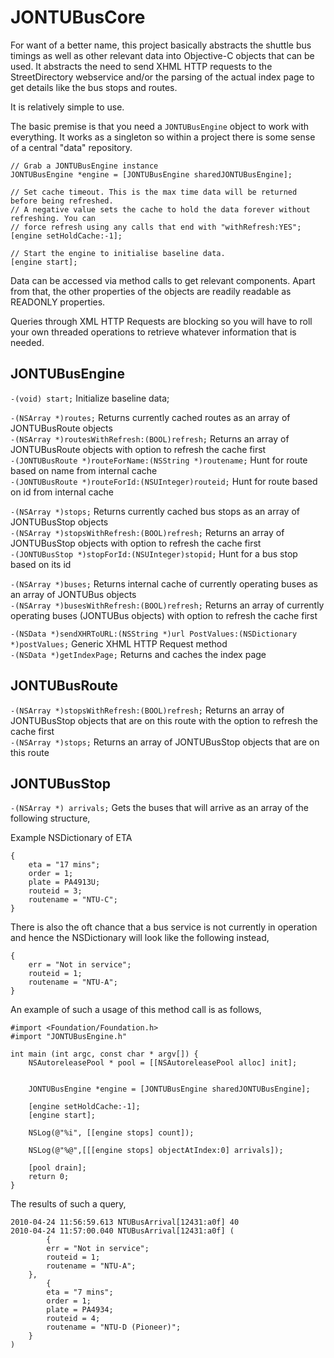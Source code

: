 JONTUBusCore
============

For want of a better name, this project basically abstracts the shuttle bus timings as well as other relevant data into Objective-C objects that can be used. It abstracts the need to send XHML HTTP requests to the StreetDirectory webservice and/or the parsing of the actual index page to get details like the bus stops and routes.

It is relatively simple to use.

The basic premise is that you need a `JONTUBusEngine` object to work with everything. It works as a singleton so within a project there is some sense of a central "data" repository.

	// Grab a JONTUBusEngine instance
	JONTUBusEngine *engine = [JONTUBusEngine sharedJONTUBusEngine];
	
	// Set cache timeout. This is the max time data will be returned before being refreshed.
	// A negative value sets the cache to hold the data forever without refreshing. You can 
	// force refresh using any calls that end with "withRefresh:YES";
	[engine setHoldCache:-1];
	
	// Start the engine to initialise baseline data.
	[engine start];

Data can be accessed via method calls to get relevant components. Apart from that, the other properties of the objects are readily readable as READONLY properties.

Queries through XML HTTP Requests are blocking so you will have to roll your own threaded operations to retrieve whatever information that is needed.

JONTUBusEngine
--------------
`-(void) start;` Initialize baseline data;

`-(NSArray *)routes;` Returns currently cached routes as an array of JONTUBusRoute objects  
`-(NSArray *)routesWithRefresh:(BOOL)refresh;` Returns an array of JONTUBusRoute objects with option to refresh the cache first  
`-(JONTUBusRoute *)routeForName:(NSString *)routename;` Hunt for route based on name from internal cache  
`-(JONTUBusRoute *)routeForId:(NSUInteger)routeid;` Hunt for route based on id from internal cache

`-(NSArray *)stops;` Returns currently cached bus stops as an array of JONTUBusStop objects  
`-(NSArray *)stopsWithRefresh:(BOOL)refresh;` Returns an array of JONTUBusStop objects with option to refresh the cache first  
`-(JONTUBusStop *)stopForId:(NSUInteger)stopid;` Hunt for a bus stop based on its id

`-(NSArray *)buses;` Returns internal cache of currently operating buses as an array of JONTUBus objects  
`-(NSArray *)busesWithRefresh:(BOOL)refresh;` Returns an array of currently operating buses (JONTUBus objects) with option to refresh the cache first

`-(NSData *)sendXHRToURL:(NSString *)url PostValues:(NSDictionary *)postValues;` Generic XHML HTTP Request method  
`-(NSData *)getIndexPage;` Returns and caches the index page

JONTUBusRoute
-------------
`-(NSArray *)stopsWithRefresh:(BOOL)refresh;` Returns an array of JONTUBusStop objects that are on this route with the option to refresh the cache first  
`-(NSArray *)stops;` Returns an array of JONTUBusStop objects that are on this route

JONTUBusStop
------------
`-(NSArray *) arrivals;` Gets the buses that will arrive as an array of the following structure,
	<Array>
		<NSDictionary of ETA for a single bus>
	</Array>
	
Example NSDictionary of ETA 
	
	{
        eta = "17 mins";
        order = 1;
        plate = PA4913U;
        routeid = 3;
        routename = "NTU-C";
    }

There is also the oft chance that a bus service is not currently in operation and hence the NSDictionary will look like the following instead,

	{
        err = "Not in service";
        routeid = 1;
        routename = "NTU-A";
    }

An example of such a usage of this method call is as follows,

	#import <Foundation/Foundation.h>
	#import "JONTUBusEngine.h"

	int main (int argc, const char * argv[]) {
	    NSAutoreleasePool * pool = [[NSAutoreleasePool alloc] init];


		JONTUBusEngine *engine = [JONTUBusEngine sharedJONTUBusEngine];

		[engine setHoldCache:-1];
		[engine start];

		NSLog(@"%i", [[engine stops] count]);

		NSLog(@"%@",[[[engine stops] objectAtIndex:0] arrivals]);

		[pool drain];
	    return 0;
	}
	
The results of such a query,

	2010-04-24 11:56:59.613 NTUBusArrival[12431:a0f] 40
	2010-04-24 11:57:00.040 NTUBusArrival[12431:a0f] (
	        {
	        err = "Not in service";
	        routeid = 1;
	        routename = "NTU-A";
	    },
	        {
	        eta = "7 mins";
	        order = 1;
	        plate = PA4934;
	        routeid = 4;
	        routename = "NTU-D (Pioneer)";
	    }
	)
